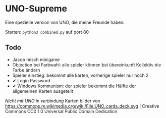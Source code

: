 # UNO-Supreme
Eine spezielle version von UNO, die meine Freunde haben.

Starten: ```python3 combined.py``` auf port 80

## Todo
* Jacob misch minigame
* Objection bei Farbwahl: alle spieler können bei übereinkunft Kollektiv die Farbe ändern
* Spieler einstieg: bekommt alle karten, vorherige spieler nur noch 2
* ✔ Login Password
* ✔ Windows Kommunism: der spieler bekommt die Hälfte der allgemeinen Karten ausgeteilt

_Nicht mit UNO in verbindung_
Karten bilder von https://commons.m.wikimedia.org/wiki/File:UNO_cards_deck.svg | Creative Commons CC0 1.0 Universal Public Domain Dedication